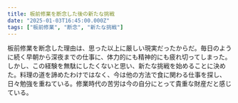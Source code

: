 ```yaml
---
title: 板前修業を断念した後の新たな挑戦
date: "2025-01-03T16:45:00.000Z"
tags: ["板前修業", "断念", "新たな挑戦"]
---
```


板前修業を断念した理由は、思った以上に厳しい現実だったからだ。毎日のように続く早朝から深夜までの仕事に、体力的にも精神的にも疲れ切ってしまった。しかし、この経験を無駄にしたくないと思い、新たな挑戦を始めることに決めた。料理の道を諦めたわけではなく、今は他の方法で食に関わる仕事を探し、日々勉強を重ねている。修業時代の苦労は今の自分にとって貴重な財産だと感じている。
